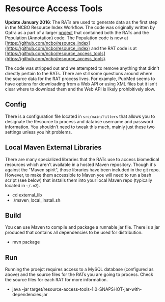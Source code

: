 # Resource Access Tools

**Update January 2016**: The RATs are used to generate data as the first step in the NCBO Resource Index Workflow. The code was originally written by Optra as a part of a larger [project](https://github.com/ncbo/resource_index_workflow) that contained both the RATs and the Population (Annotation) code. The Population code is now at [https://github.com/ncbo/resource_index](https://github.com/ncbo/resource_index) and the RAT code is at [https://github.com/ncbo/resource_access_tools](https://github.com/ncbo/resource_access_tools).

The code was stripped out and we attempted to remove anything that didn't directly pertain to the RATs. There are still some questions around where the source data for the RAT process lives. For example, PubMed seems to have options for downloading from a Web API or using XML files but it isn't clear where to download them and the Web API is likely prohibitively slow.

## Config

There is a configuration file located in `src/main/filters` that allows you to designate the Resource to process and databse username and password information. You shouldn't need to tweak this much, mainly just these two settings unless you hit problems.

## Local Maven External Libraries

There are many specialized libraries that the RATs use to access biomedical resources which aren't available in a hosted Maven repository. Though it's against the "Maven spirit", those libraries have been included in the git repo. However, to make them accessible to Maven you will need to run a bash script (see below) that installs them into your local Maven repo (typically located in `~/.m2`).

- cd external_lib
- ./maven_local_install.sh

## Build

You can use Maven to compile and package a runnable jar file. There is a jar produced that contains all dependencies to be used for distribution.

- mvn package

## Run

Running the proejct requires access to a MySQL database (configured as above) and the source files for the RATs you are going to process. Check the source files for each RAT for more information.

- java -jar target/resource-access-tools-1.0-SNAPSHOT-jar-with-dependencies.jar